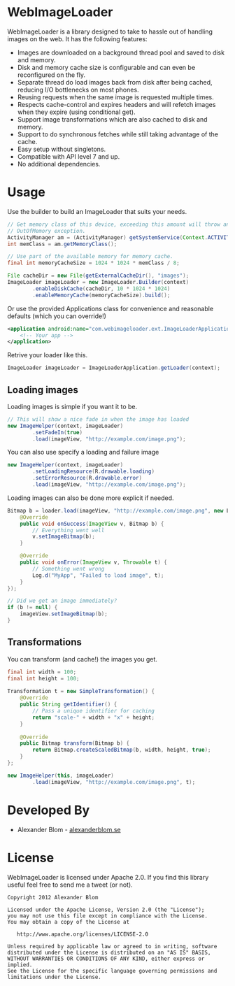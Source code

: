 WebImageLoader
==============

WebImageLoader is a library designed to take to hassle out of handling images on the web. It has the following features:

* Images are downloaded on a background thread pool and saved to disk and memory.
* Disk and memory cache size is configurable and can even be reconfigured on the fly.
* Separate thread do load images back from disk after being cached, reducing I/O bottlenecks on most phones.
* Reusing requests when the same image is requested multiple times.
* Respects cache-control and expires headers and will refetch images when they expire (using conditional get).
* Support image transformations which are also cached to disk and memory.
* Support to do synchronous fetches while still taking advantage of the cache. 
* Easy setup without singletons.
* Compatible with API level 7 and up.
* No additional dependencies.

Usage
=====

Use the builder to build an ImageLoader that suits your needs.

```java
// Get memory class of this device, exceeding this amount will throw an
// OutOfMemory exception.
ActivityManager am = (ActivityManager) getSystemService(Context.ACTIVITY_SERVICE);
int memClass = am.getMemoryClass();

// Use part of the available memory for memory cache.
final int memoryCacheSize = 1024 * 1024 * memClass / 8;

File cacheDir = new File(getExternalCacheDir(), "images");
ImageLoader imageLoader = new ImageLoader.Builder(context)
        .enableDiskCache(cacheDir, 10 * 1024 * 1024)
        .enableMemoryCache(memoryCacheSize).build();
```

Or use the provided Applications class for convenience and reasonable defaults (which you can override!)

```xml
<application android:name="com.webimageloader.ext.ImageLoaderApplication">
    <!-- Your app -->
</application>
```

Retrive your loader like this.

```java
ImageLoader imageLoader = ImageLoaderApplication.getLoader(context);
```

Loading images
--------------

Loading images is simple if you want it to be.

```java
// This will show a nice fade in when the image has loaded
new ImageHelper(context, imageLoader)
        .setFadeIn(true)
        .load(imageView, "http://example.com/image.png");
```

You can also use specify a loading and failure image

```java
new ImageHelper(context, imageLoader)
        .setLoadingResource(R.drawable.loading)
        .setErrorResource(R.drawable.error)
        .load(imageView, "http://example.com/image.png");
```

Loading images can also be done more explicit if needed.

```java
Bitmap b = loader.load(imageView, "http://example.com/image.png", new Listener<ImageView>() {
    @Override
    public void onSuccess(ImageView v, Bitmap b) {
        // Everything went well
        v.setImageBitmap(b);
    }

    @Override
    public void onError(ImageView v, Throwable t) {
        // Something went wrong
        Log.d("MyApp", "Failed to load image", t);
    }
});

// Did we get an image immediately?
if (b != null) {
    imageView.setImageBitmap(b);
}
```

Transformations
---------------

You can transform (and cache!) the images you get.

```java
final int width = 100;
final int height = 100;
        
Transformation t = new SimpleTransformation() {
    @Override
    public String getIdentifier() {
        // Pass a unique identifier for caching
        return "scale-" + width + "x" + height;
    }
    
    @Override
    public Bitmap transform(Bitmap b) {
        return Bitmap.createScaledBitmap(b, width, height, true);
    }
};

new ImageHelper(this, imageLoader)
        .load(imageView, "http://example.com/image.png", t);
```

Developed By
============

* Alexander Blom - [alexanderblom.se](http://alexanderblom.se)

License
=======
WebImageLoader is licensed under Apache 2.0. If you find this library useful feel free to send me a tweet (or not).

    Copyright 2012 Alexander Blom

    Licensed under the Apache License, Version 2.0 (the "License");
    you may not use this file except in compliance with the License.
    You may obtain a copy of the License at

       http://www.apache.org/licenses/LICENSE-2.0

    Unless required by applicable law or agreed to in writing, software
    distributed under the License is distributed on an "AS IS" BASIS,
    WITHOUT WARRANTIES OR CONDITIONS OF ANY KIND, either express or implied.
    See the License for the specific language governing permissions and
    limitations under the License.